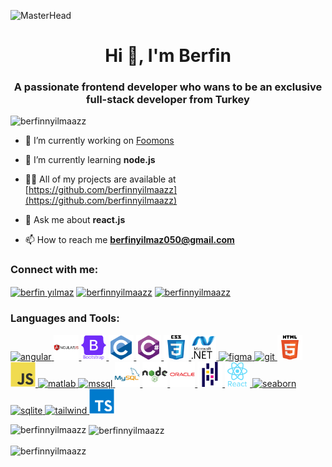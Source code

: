 ![MasterHead](https://instagram.fesb6-1.fna.fbcdn.net/v/t51.2885-19/364263248_585211400232420_5047343843468011120_n.jpg?_nc_ht=instagram.fesb6-1.fna.fbcdn.net&_nc_cat=100&_nc_oc=Q6cZ2AF-fj05LRpBwaPryifgo9uwViZcFX_MFq7uiRKuhmgaA8aWgKQKGbJaw3mVaTsB9jE&_nc_ohc=t970HkH3pPgQ7kNvgGFJALb&_nc_gid=b3c34ce5db56409ca92c9de6c798a5be&edm=AP4sbd4BAAAA&ccb=7-5&oh=00_AYDEx2YZo5V3lD9jWJsWz27_rUEfZf33JJifiME1r_6_nA&oe=678947FA&_nc_sid=7a9f4b)

<h1 align="center">Hi 👋, I'm Berfin</h1>
<h3 align="center">A passionate frontend developer who wans to be an exclusive full-stack developer from Turkey</h3>

<p align="left"> <img src="https://komarev.com/ghpvc/?username=berfinnyilmaazz&label=Profile%20views&color=0e75b6&style=flat" alt="berfinnyilmaazz" /> </p>

- 🔭 I’m currently working on [Foomons](https://foomoons.com/)

- 🌱 I’m currently learning **node.js**

- 👨‍💻 All of my projects are available at [https://github.com/berfinnyilmaazz](https://github.com/berfinnyilmaazz)

- 💬 Ask me about **react.js**

- 📫 How to reach me **berfinyilmaz050@gmail.com**

<h3 align="left">Connect with me:</h3>
<p align="left">
<a href="https://linkedin.com/in/berfin yılmaz" target="blank"><img align="center" src="https://raw.githubusercontent.com/rahuldkjain/github-profile-readme-generator/master/src/images/icons/Social/linked-in-alt.svg" alt="berfin yılmaz" height="30" width="40" /></a>
<a href="https://instagram.com/berfinnyilmaazz" target="blank"><img align="center" src="https://raw.githubusercontent.com/rahuldkjain/github-profile-readme-generator/master/src/images/icons/Social/instagram.svg" alt="berfinnyilmaazz" height="30" width="40" /></a>
<a href="https://www.leetcode.com/berfinnyilmaazz" target="blank"><img align="center" src="https://raw.githubusercontent.com/rahuldkjain/github-profile-readme-generator/master/src/images/icons/Social/leet-code.svg" alt="berfinnyilmaazz" height="30" width="40" /></a>
</p>

<h3 align="left">Languages and Tools:</h3>
<p align="left"> <a href="https://angular.io" target="_blank" rel="noreferrer"> <img src="https://angular.io/assets/images/logos/angular/angular.svg" alt="angular" width="40" height="40"/> </a> <a href="https://angular.io" target="_blank" rel="noreferrer"> <img src="https://raw.githubusercontent.com/devicons/devicon/master/icons/angularjs/angularjs-original-wordmark.svg" alt="angularjs" width="40" height="40"/> </a> <a href="https://getbootstrap.com" target="_blank" rel="noreferrer"> <img src="https://raw.githubusercontent.com/devicons/devicon/master/icons/bootstrap/bootstrap-plain-wordmark.svg" alt="bootstrap" width="40" height="40"/> </a> <a href="https://www.cprogramming.com/" target="_blank" rel="noreferrer"> <img src="https://raw.githubusercontent.com/devicons/devicon/master/icons/c/c-original.svg" alt="c" width="40" height="40"/> </a> <a href="https://www.w3schools.com/cs/" target="_blank" rel="noreferrer"> <img src="https://raw.githubusercontent.com/devicons/devicon/master/icons/csharp/csharp-original.svg" alt="csharp" width="40" height="40"/> </a> <a href="https://www.w3schools.com/css/" target="_blank" rel="noreferrer"> <img src="https://raw.githubusercontent.com/devicons/devicon/master/icons/css3/css3-original-wordmark.svg" alt="css3" width="40" height="40"/> </a> <a href="https://dotnet.microsoft.com/" target="_blank" rel="noreferrer"> <img src="https://raw.githubusercontent.com/devicons/devicon/master/icons/dot-net/dot-net-original-wordmark.svg" alt="dotnet" width="40" height="40"/> </a> <a href="https://www.figma.com/" target="_blank" rel="noreferrer"> <img src="https://www.vectorlogo.zone/logos/figma/figma-icon.svg" alt="figma" width="40" height="40"/> </a> <a href="https://git-scm.com/" target="_blank" rel="noreferrer"> <img src="https://www.vectorlogo.zone/logos/git-scm/git-scm-icon.svg" alt="git" width="40" height="40"/> </a> <a href="https://www.w3.org/html/" target="_blank" rel="noreferrer"> <img src="https://raw.githubusercontent.com/devicons/devicon/master/icons/html5/html5-original-wordmark.svg" alt="html5" width="40" height="40"/> </a> <a href="https://developer.mozilla.org/en-US/docs/Web/JavaScript" target="_blank" rel="noreferrer"> <img src="https://raw.githubusercontent.com/devicons/devicon/master/icons/javascript/javascript-original.svg" alt="javascript" width="40" height="40"/> </a> <a href="https://www.mathworks.com/" target="_blank" rel="noreferrer"> <img src="https://upload.wikimedia.org/wikipedia/commons/2/21/Matlab_Logo.png" alt="matlab" width="40" height="40"/> </a> <a href="https://www.microsoft.com/en-us/sql-server" target="_blank" rel="noreferrer"> <img src="https://www.svgrepo.com/show/303229/microsoft-sql-server-logo.svg" alt="mssql" width="40" height="40"/> </a> <a href="https://www.mysql.com/" target="_blank" rel="noreferrer"> <img src="https://raw.githubusercontent.com/devicons/devicon/master/icons/mysql/mysql-original-wordmark.svg" alt="mysql" width="40" height="40"/> </a> <a href="https://nodejs.org" target="_blank" rel="noreferrer"> <img src="https://raw.githubusercontent.com/devicons/devicon/master/icons/nodejs/nodejs-original-wordmark.svg" alt="nodejs" width="40" height="40"/> </a> <a href="https://www.oracle.com/" target="_blank" rel="noreferrer"> <img src="https://raw.githubusercontent.com/devicons/devicon/master/icons/oracle/oracle-original.svg" alt="oracle" width="40" height="40"/> </a> <a href="https://pandas.pydata.org/" target="_blank" rel="noreferrer"> <img src="https://raw.githubusercontent.com/devicons/devicon/2ae2a900d2f041da66e950e4d48052658d850630/icons/pandas/pandas-original.svg" alt="pandas" width="40" height="40"/> </a> <a href="https://reactjs.org/" target="_blank" rel="noreferrer"> <img src="https://raw.githubusercontent.com/devicons/devicon/master/icons/react/react-original-wordmark.svg" alt="react" width="40" height="40"/> </a> <a href="https://seaborn.pydata.org/" target="_blank" rel="noreferrer"> <img src="https://seaborn.pydata.org/_images/logo-mark-lightbg.svg" alt="seaborn" width="40" height="40"/> </a> <a href="https://www.sqlite.org/" target="_blank" rel="noreferrer"> <img src="https://www.vectorlogo.zone/logos/sqlite/sqlite-icon.svg" alt="sqlite" width="40" height="40"/> </a> <a href="https://tailwindcss.com/" target="_blank" rel="noreferrer"> <img src="https://www.vectorlogo.zone/logos/tailwindcss/tailwindcss-icon.svg" alt="tailwind" width="40" height="40"/> </a> <a href="https://www.typescriptlang.org/" target="_blank" rel="noreferrer"> <img src="https://raw.githubusercontent.com/devicons/devicon/master/icons/typescript/typescript-original.svg" alt="typescript" width="40" height="40"/> </a> </p>

<p><img align="left" src="https://github-readme-stats.vercel.app/api/top-langs?username=berfinnyilmaazz&show_icons=true&locale=en&layout=compact" alt="berfinnyilmaazz" /></p>

<p>&nbsp;<img align="center" src="https://github-readme-stats.vercel.app/api?username=berfinnyilmaazz&show_icons=true&locale=en" alt="berfinnyilmaazz" /></p>

<p><img align="center" src="https://github-readme-streak-stats.herokuapp.com/?user=berfinnyilmaazz&" alt="berfinnyilmaazz" /></p>

